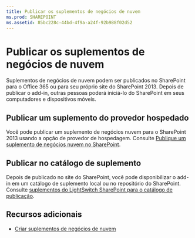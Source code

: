 ```yaml
---
title: Publicar os suplementos de negócios de nuvem
ms.prod: SHAREPOINT
ms.assetid: 85bc228c-44bd-4f9a-a24f-92b988f02d52
---
```



# Publicar os suplementos de negócios de nuvem
Suplementos de negócios de nuvem podem ser publicados no SharePoint para o Office 365 ou para seu próprio site do SharePoint 2013. Depois de publicar o add-in, outras pessoas poderá iniciá-lo do SharePoint em seus computadores e dispositivos móveis.
## Publicar um suplemento do provedor hospedado

Você pode publicar um suplemento de negócios nuvem para o SharePoint 2013 usando a opção de provedor de hospedagem. Consulte  [Publique um suplemento de negócios nuvem no SharePoint](publish-a-cloud-business-add-in-to-sharepoint.md).
  
    
    

## Publicar no catálogo de suplemento

Depois de publicado no site do SharePoint, você pode disponibilizar o add-in em um catálogo de suplemento local ou no repositório do SharePoint. Consulte  [suplementos do LightSwitch SharePoint para o catálogo de publicação](http://blogs.msdn.com/b/lightswitch/archive/2013/04/29/publishing-lightswitch-apps-for-sharepoint-to-the-catalog.aspx).
  
    
    

## Recursos adicionais
<a name="bk_addresources"> </a>


-  [Criar suplementos de negócios de nuvem](create-cloud-business-add-ins.md)
    
  

